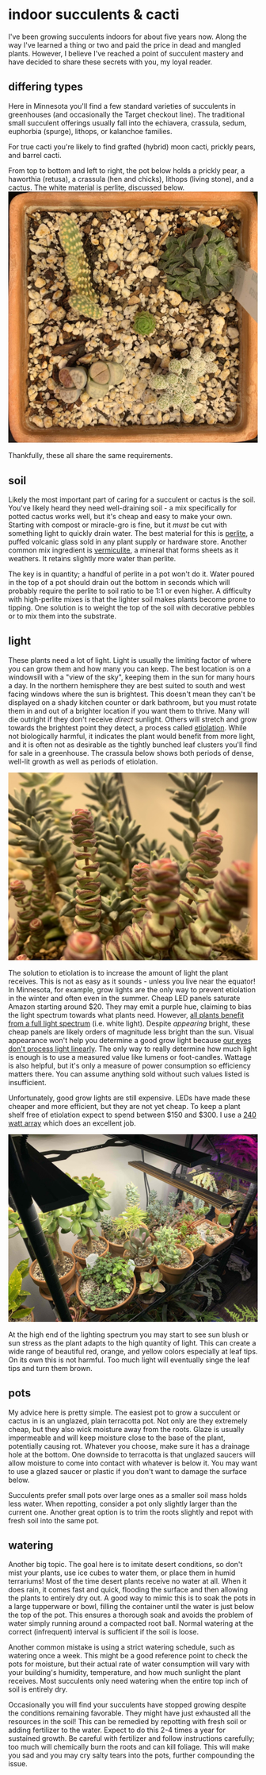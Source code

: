 # indoor succulents & cacti

I've been growing succulents indoors for about five years now. Along the way I've learned a thing or two and paid the price in dead and mangled plants. However, I believe I've reached a point of succulent mastery and have decided to share these secrets with you, my loyal reader.

## differing types
Here in Minnesota you'll find a few standard varieties of succulents in greenhouses (and occasionally the Target checkout line). The traditional small succulent offerings usually fall into the echiavera, crassula, sedum, euphorbia (spurge), lithops, or kalanchoe families.

For true cacti you're likely to find grafted (hybrid) moon cacti, prickly pears, and barrel cacti.

From top to bottom and left to right, the pot below holds a prickly pear, a haworthia (retusa), a crassula (hen and chicks), lithops (living stone), and a cactus. The white material is perlite, discussed below.
![a pot of different succulents](pot.jpg)

Thankfully, these all share the same requirements.

## soil
Likely the most important part of caring for a succulent or cactus is the soil. You've likely heard they need well-draining soil - a mix specifically for potted cactus works well, but it's cheap and easy to make your own. Starting with compost or miracle-gro is fine, but it *must* be cut with something light to quickly drain water. The best material for this is [perlite](https://en.wikipedia.org/wiki/Perlite), a puffed volcanic glass sold in any plant supply or hardware store. Another common mix ingredient is [vermiculite](https://en.wikipedia.org/wiki/Vermiculite), a mineral that forms sheets as it weathers. It retains slightly more water than perlite. 

The key is in quantity; a handful of perlite in a pot won't do it. Water poured in the top of a pot should drain out the bottom in seconds which will probably require the perlite to soil ratio to be 1:1 or even higher. A difficulty with high-perlite mixes is that the lighter soil makes plants become prone to tipping. One solution is to weight the top of the soil with decorative pebbles or to mix them into the substrate.

## light
These plants need a lot of light. Light is usually the limiting factor of where you can grow them and how many you can keep. The best location is on a windowsill with a "view of the sky", keeping them in the sun for many hours a day. In the northern hemisphere they are best suited to south and west facing windows where the sun is brightest. This doesn't mean they can't be displayed on a shady kitchen counter or dark bathroom, but you must rotate them in and out of a brighter location if you want them to thrive. Many will die outright if they don't receive *direct* sunlight. Others will stretch and grow towards the brightest point they detect, a process called [etiolation](https://en.wikipedia.org/wiki/Etiolation). While not biologically harmful, it indicates the plant would benefit from more light, and it is often not as desirable as the tightly bunched leaf clusters you'll find for sale in a greenhouse. The crassula below shows both periods of dense, well-lit growth as well as periods of etiolation.

![a succulent with the spread growth etiolation pattern](etiolation.jpg)

The solution to etiolation is to increase the amount of light the plant receives. This is not as easy as it sounds - unless you live near the equator! In Minnesota, for example, grow lights are the only way to prevent etiolation in the winter and often even in the summer. Cheap LED panels saturate Amazon starting around $20. They may emit a purple hue, claiming to bias the light spectrum towards what plants need. However, [all plants benefit from a full light spectrum](https://www.youtube.com/watch?v=P2bw4cgkh9c) (i.e. white light). Despite *appearing* bright, these cheap panels are likely orders of magnitude less bright than the sun. Visual appearance won't help you determine a good grow light because [our eyes don't process light linearly](https://en.wikipedia.org/wiki/Human_eye#Dynamic_range). The only way to really determine how much light is enough is to use a measured value like lumens or foot-candles. Wattage is also helpful, but it's only a measure of power consumption so efficiency matters there. You can assume anything sold without such values listed is insufficient.

Unfortunately, good grow lights are still expensive. LEDs have made these cheaper and more efficient, but they are not yet cheap. To keep a plant shelf free of etiolation expect to spend between $150 and $300. I use a [240 watt array](https://www.migrolight.com/product/migro-aray-240w-iiii-bar-light/) which does an excellent job.

![migro light array](lights.jpg)

At the high end of the lighting spectrum you may start to see sun blush or sun stress as the plant adapts to the high quantity of light. This can create a wide range of beautiful red, orange, and yellow colors especially at leaf tips. On its own this is not harmful. Too much light will eventually singe the leaf tips and turn them brown.

## pots
My advice here is pretty simple. The easiest pot to grow a succulent or cactus in is an unglazed, plain terracotta pot. Not only are they extremely cheap, but they also wick moisture away from the roots. Glaze is usually impermeable and will keep moisture close to the base of the plant, potentially causing rot. Whatever you choose, make sure it has a drainage hole at the bottom. One downside to terracotta is that unglazed saucers will allow moisture to come into contact with whatever is below it. You may want to use a glazed saucer or plastic if you don't want to damage the surface below.

Succulents prefer small pots over large ones as a smaller soil mass holds less water. When repotting, consider a pot only slightly larger than the current one. Another great option is to trim the roots slightly and repot with fresh soil into the same pot.

## watering
Another big topic. The goal here is to imitate desert conditions, so don't mist your plants, use ice cubes to water them, or place them in humid terrariums! Most of the time desert plants receive no water at all. When it does rain, it comes fast and quick, flooding the surface and then allowing the plants to entirely dry out. A good way to mimic this is to soak the pots in a large tupperware or bowl, filling the container until the water is just below the top of the pot. This ensures a thorough soak and avoids the problem of water simply running around a compacted root ball. Normal watering at the correct (infrequent) interval is sufficient if the soil is loose.

Another common mistake is using a strict watering schedule, such as watering once a week. This might be a good reference point to check the pots for moisture, but their actual rate of water consumption will vary with your building's humidity, temperature, and how much sunlight the plant receives. Most succulents only need watering when the entire top inch of soil is entirely dry.

Occasionally you will find your succulents have stopped growing despite the conditions remaining favorable. They might have just exhausted all the resources in the soil! This can be remedied by repotting with fresh soil or adding fertilizer to the water. Expect to do this 2-4 times a year for sustained growth. Be careful with fertilizer and follow instructions carefully; too much will chemically burn the roots and can kill foliage. This will make you sad and you may cry salty tears into the pots, further compounding the issue.